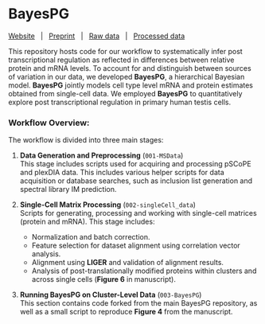 # BayesPG

[Website](https://scp.slavovlab.net/Khan_Elcheikhali_et_al_2024) &nbsp; | &nbsp; [Preprint](https://www.biorxiv.org/content/...) &nbsp; | &nbsp; [Raw data](https://massive.ucsd.edu/ProteoSAFe/dataset.jsp?accession=MSV000096034) &nbsp; | &nbsp; [Processed data](https://drive.google.com/drive/folders/1oMaW74bjDPPPjyPTqocPD_SjMnHy7UeM?usp=sharing)


This repository hosts code for our workflow to systematically infer post transcriptional regulation as reflected in differences between relative protein and mRNA levels. To account for and distinguish between sources of variation in our data, we developed **BayesPG**, a hierarchical Bayesian model. **BayesPG** jointly models cell type level mRNA and protein estimates obtained from single-cell data. We employed **BayesPG** to quantitatively explore post transcriptional regulation in primary human testis cells. 

### Workflow Overview:

The workflow is divided into three main stages:

1. **Data Generation and Preprocessing** (`001-MSData`)  
   This stage includes scripts used for acquiring and processing pSCoPE and plexDIA data. This includes various helper scripts for data acquisition or database searches, such as inclusion list generation and spectral library IM prediction.

2. **Single-Cell Matrix Processing** (`002-singleCell_data`)  
   Scripts for generating, processing and working with single-cell matrices (protein and mRNA). This stage includes:
   - Normalization and batch correction.
   - Feature selection for dataset alignment using correlation vector analysis.
   - Alignment using **LIGER** and validation of alignment results.
   - Analysis of post-translationally modified proteins within clusters and across single cells (**Figure 6** in manuscript).

3. **Running BayesPG on Cluster-Level Data** (`003-BayesPG`)  
   This section contains code forked from the main BayesPG repository, as well as a small script to reproduce **Figure 4** from the manuscript.

